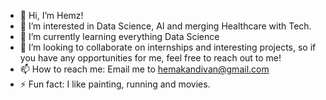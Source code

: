 - 👋 Hi, I’m Hemz!
- 👀 I’m interested in Data Science, AI and merging Healthcare with Tech.
- 🌱 I’m currently learning everything Data Science 
- 💞️ I’m looking to collaborate on internships and interesting projects, so if you have any opportunities for me, feel free to reach out to me!
- 📫 How to reach me: Email me to hemakandivan@gmail.com
- ⚡ Fun fact: I like painting, running and movies.

<!---
hemz19-05/hemz19-05 is a ✨ special ✨ repository because its `README.md` (this file) appears on your GitHub profile.
You can click the Preview link to take a look at your changes.
--->
